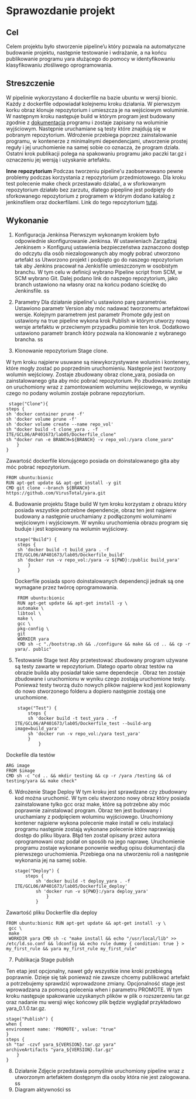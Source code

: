 

# Sprawozdanie projekt

## Cel

Celem projektu było stworzenie pipeline’u który pozwala na automatyczne budowanie projektu, następnie testowanie i wdrażanie, a na końcu publikowanie programu yara służącego do pomocy w identyfikowaniu klasyfikowaniu złośliwego oprogramowania.


## Streszczenie

W pipelinie wykorzystano 4 dockerfile na bazie ubuntu w wersji bionic. Każdy z dockerfile odpowiadał kolejnemu kroku działania. W pierwszym korku obraz klonuje repozytorium i umieszcza je na wejściowym woluminie. W następnym kroku następuje build w którym program   jest budowany zgodnie z [dokumentacją](https://yara.readthedocs.io/en/stable/gettingstarted.html#compiling-and-installing-yara)        programu i zostaje zapisany na woluminie wyjściowym. Następnie uruchamiane są testy które znajdują się w pobranym repozytorium. Wdrożenie przebiega poprzez zainstalowanie programu, w kontenerze z minimalnymi dependencjami, utworzenie prostej reguły i jej uruchomienie na samej sobie co oznacza, że program działa. Ostatni krok publikacji polega na spakowaniu programu jako paczki tar.gz i oznaczeniu jej wersją i uzyskanie artefaktu.

**Inne repozytorium**
Podczas tworzeniu pipeline'u zaobserwowano pewne problemy podczas korzystania z repozytorium przedmiotowego. Dla kroku test polecenie make check przestawało działać, a w sforkowanym repozytorium działało bez zarzutu, dlatego pipepline jest podpięty do sforkowanego repozytorium z programem w którym dodano katalog z jenkinsfilem oraz dockerfilami. Link do tego repozytorium [tutaj](https://github.com/kolols/yara).

## Wykonanie

1. Konfiguracja Jenkinsa
 Pierwszym wykonanym krokiem było odpowiednie skonfigurowanie  Jenkinsa. 
 W ustawieniach Zarządzaj Jenkinsem > Konfiguruj ustawienia bezpieczeństwa zaznaczono dostęp do odczytu dla osób niezalogowanych aby mogły pobrać utworzono artefakt
ss
Utworzono projekt i podpięto go do naszego repozytorium tak aby Jenkins pracował na Jenkisfile umieszczonym w osobistym branchu. W tym celu w definicji wybrano Pipeline script from SCM, w SCM wybrano Git. Dalej podano link do naszego repozytorium, jako branch ustawiono na własny oraz na końcu podano ścieżkę do Jenkinsfile.
ss

2. Parametry 
Dla działanie pipeline'u ustawiono parę parametrów. Ustawiono parametr Version aby móc nadawać tworzonemu artefaktowi wersje. Kolejnym parametrem jest parametr Promote gdy jest on ustawiony na true pipeline wykona krok Publish w którym utworzy nową wersje artefaktu w przeciwnym przypadku pominie ten krok. Dodatkowo ustawiono parametr branch który pozwala na klonowanie z wybranego brancha.
ss

3.  Klonowanie repozytorium
Stage clone. 

W tym kroku najpierw usuwane są niewykorzystywane wolumin i kontenery, które mogły zostać po poprzednim uruchomieniu. Następnie jest tworzony wolumin wejściowy. Zostaje zbudowany obraz clone_yara, posiada on zainstalowanego gita aby móc pobrać repozytorium. Po zbudowaniu zostaje on uruchomiony wraz z zamontowaniem woluminu wejściowego, w wyniku czego no podany wolumin zostaje pobrane repozytorium.

     stage("Clone"){    
    steps {
    sh 'docker container prune -f'    
    sh 'docker volume prune -f'    
    sh 'docker volume create --name repo_vol'    
    sh "docker build -t clone_yara . -f ITE/GCL06/AP401673/lab05/Dockerfile_clone"    
    sh "docker run -e BRANCH=${BRANCH} -v repo_vol:/yara clone_yara"    
	    }    
    }
 Zawartość dockerfile klonującego posiada on doinstalowanego gita aby móc pobrać repozytorium.

    FROM ubuntu:bionic    
    RUN apt-get update && apt-get install -y git    
    CMD git clone --branch ${BRANCH} https://github.com/VirusTotal/yara.git

4. Budowanie projektu
Stage build
W tym kroku korzystam z obrazu który posiada wszystkie potrzebne dependencje, obraz ten jest najpierw budowany a następnie uruchamiany z podłączonymi woluminami wejściowym i wyjściowym. W wyniku uruchomienia obrazu program się buduje i jest kopiowany na wolumin wyjściowy.


       stage("Build") {    
        steps {    
        sh 'docker build -t build_yara . -f ITE/GCL06/AP401673/lab05/Dockerfile_build'    
        sh 'docker run -v repo_vol:/yara -v ${PWD}:/public build_yara'    
	        }
        }
     Dockerfile posiada sporo doinstalowanych dependencji jednak są one wymagane przez twórcę oprogramowania.
 

        FROM ubuntu:bionic  
        RUN apt-get update && apt-get install -y \
        automake \
        libtool \
        make \
        gcc \
        pkg-config \
        git
        WORKDIR yara
        CMD sh -c "./bootstrap.sh && ./configure && make && cd .. && cp -r yara/. public"


5. Testowanie
Stage test
Aby przetestować zbudowany program używane są testy zawarte w repozytorium. Dlatego oparto obraz testów na obrazie builda aby posiadał takie same dependecje . Obraz ten zostaje zbudowane i uruchomionu w wyniku czego zostają uruchomione testy. Ponieważ testy tworzą dużo nowych plików najpierw kod jest kopiowany do nowo stworzonego folderu a dopiero następnie zostają one uruchomione.

        stage("Test") {
            steps {
            sh 'docker build -t test_yara . -f ITE/GCL06/AP401673/lab05/Dockerfile_test --build-arg image=build_yara'
            sh 'docker run -v repo_vol:/yara test_yara'
            }
	            }
	            
Dockefile dla testów

    ARG image
    FROM $image
    CMD sh -c "cd .. && mkdir testing && cp -r /yara /testing && cd testing/yara && make check"

6.  Wdrożenie
Stage Deploy
W tym kroku jest sprawdzane czy zbudowany kod można uruchomić. W tym celu stworzono nowy obraz który posiada zainstalowane tylko gcc oraz make, które są potrzebne aby móc poprawnie zainstalować program. Obraz ten jest budowany i uruchamiany z podpięciem woluminu wyjściowego. Uruchomiony kontener najpierw wykona polecenie make install w celu instalacji programu następnie zostają wykonane polecenie które naprawiają dostęp do pliku libyara. Błąd ten został opisany przez autora oprogramowani oraz podał on sposób na jego naprawę. Uruchomienie programu zostaje wykonane ponownie według opisu dokumentacji dla pierwszego uruchomienia. Przebiega ona na utworzeniu roli a następnie wykonania jej na samej sobie.


        stage("Deploy") {
            steps {
                sh 'docker build -t deploy_yara . -f ITE/GCL06/AP401673/lab05/Dockerfile_deploy'
                sh 'docker run -v ${PWD}:/yara deploy_yara'
	                }
                }
Zawartość pliku Dockerfile dla deploy

    FROM ubuntu:bionic RUN apt-get update && apt-get install -y \
     gcc \ 
     make 
     WORKDIR yara CMD sh -c "make install && echo "/usr/local/lib" >> /etc/ld.so.conf && ldconfig && echo rule dummy { condition: true } > my_first_rule && yara my_first_rule my_first_rule"

7. Publikacja
Stage publish

Ten etap jest opcjonalny, nawet gdy wszystkie inne kroki przebiegną poprawnie. Dzieje się tak ponieważ nie zawsze chcemy publikować artefakt a potrzebujemy sprawdzić wprowadzone zmiany.  Opcjonalność stage jest wprowadzana za pomocą polecenia when i parametru PROMOTE.  W tym kroku następuje spakowanie uzyskanych plików w plik o rozszerzeniu tar.gz oraz nadanie mu wersji więc końcowy plik będzie wyglądał przykładowo yara_0.1.0.tar.gz.

    stage("Publish") {
    when {
    environment name: 'PROMOTE', value: "true"
    }
    steps {
    sh "tar -czvf yara_${VERSION}.tar.gz yara"
    archiveArtifacts "yara_${VERSION}.tar.gz"
	    }
    }
8. Działanie
Zdjęcie przedstawia pomyślnie uruchomiony pipeline wraz z utworzonym artefaktem dostępnym dla osoby która nie jest zalogowana.
ss
9.  Diagram aktywności
ss
